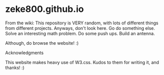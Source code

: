 # zeke800.github.io
From the wiki:
This repository is VERY random, with lots of different things from different projects. Anyways, don't look here. Go do something else. Solve an interesting math problem. Do some push ups. Build an antenna.

Although, do browse the website! :)

Acknowledgments

This website makes heavy use of W3.css. Kudos to them for writing it, and thanks! :)

